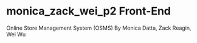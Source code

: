 # monica_zack_wei_p2 Front-End
Online Store Management System (OSMS)
By
Monica Datta, 
Zack Reagin, 
Wei Wu
